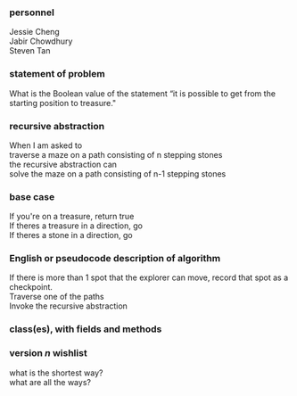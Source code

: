 ### personnel
Jessie Cheng </br>
Jabir Chowdhury </br>
Steven Tan

### statement of problem

What is the Boolean value of the statement “it is possible to get from the starting position to treasure."

### recursive abstraction
When I am asked to  </br>
  traverse a maze on a path consisting of n stepping stones  </br>
the recursive abstraction can  </br>
  solve the maze on a path consisting of n-1 stepping stones  </br>

### base case
If you're on a treasure, return true  </br>
If theres a treasure in a direction, go  </br>
If theres a stone in a direction, go  </br>

### English or pseudocode description of algorithm
If there is more than 1 spot that the explorer can move, record that spot as a checkpoint. <br>
Traverse one of the paths <br>
Invoke the recursive abstraction <br>

### class(es), with fields and methods

### version *n* wishlist
what is the shortest way? </br>
what are all the ways?


